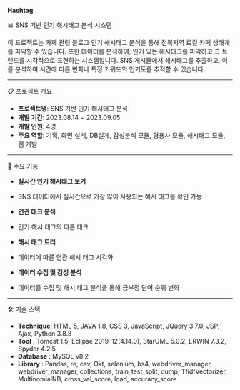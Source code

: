 **Hashtag**

📊 SNS 기반 인기 해시태그 분석 시스템

이 프로젝트는 카페 관련 블로그 인기 해시태그 분석을 통해 전북지역 로컬 카페 생태계를 파악할 수 있습니다. 
또한 데이터를 분석하여, 인기 있는 해시태그를 파악하고 그 트렌드를 시각적으로 표현하는 시스템입니다. 
SNS 게시물에서 해시태그를 추출하고, 이를 분석하여 시간에 따른 변화나 특정 키워드의 인기도를 추적할 수 있습니다.

---

📋 프로젝트 개요
- **프로젝트명**: SNS 기반 인기 해시태그 분석
- **개발 기간**: 2023.08.14 ~ 2023.09.05
- **개발 인원**: 4명
- **주요 역할**: 기획, 화면 설계, DB설계, 감성분석 모듈, 형용사 모듈, 해시태그 모듈, 웹 개발

---

🚀 주요 기능

- **실시간 인기 해시태그 보기**
- SNS 데이터에서 실시간으로 가장 많이 사용되는 해시 태그를 확인 가능

- **연관 태크 분석**
- 인기 해시 태그의 따른 태크

- **해시 태그 트리**
- 데이터에 따른 연관 해시 태그 시각화 

- **데이터 수집 및 감성 분석**
- 데이터를 수집 및 해시 태그 분석을 통해 긍부정 단어 순위 변화 



---

🛠️ 기술 스택
- **Technique**: HTML 5, JAVA 1.8, CSS 3, JavaScript, JQuery 3.7.0, JSP,  Ajax, Python 3.8.8
- **Tool**     : Tomcat 1.5, Eclipse 2019-12(4.14.0), StarUML 5.0.2, ERWIN 7.3.2, Spyder 4.2.5
- **Database** : MySQL v8.2
- **Library**  : Pandas, re, csv, Okt, selenium, bs4, webdriver_manager, webdriver_manager, 
               collections, train_test_split, dump, TfidfVectorizer, MultinomialNB, 
               cross_val_score, load, accuracy_score

